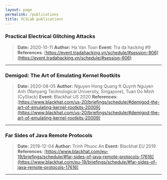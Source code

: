 ```yaml
---
layout: page
permalink: /publications
title: VCSLab publications
---
```


### Practical Electrical Glitching Attacks

> **Date:** 2020-10-11
> **Author:** Ha Van Toan
> **Event:** Tra da hacking #9
> **References**: [https://event.tradahacking.vn/schedule/#session-906](https://event.tradahacking.vn/schedule/#session-906)

---


### Demigod: The Art of Emulating Kernel Rootkits

> **Date:** 2020-08-05
> **Author:** Nguyen Hong Quang ft Quynh Nguyen Anh (Nanyang Technological University, Singapore), Tuan Do Minh (CyStack)
> **Event:** Blackhat US 2020
> **References**: [https://www.blackhat.com/us-20/briefings/schedule/#demigod-the-art-of-emulating-kernel-rootkits-20009](https://www.blackhat.com/us-20/briefings/schedule/#demigod-the-art-of-emulating-kernel-rootkits-20009)

---

### Far Sides of Java Remote Protocols

> **Date:** 2019-12-04
> **Author:** Trinh Phuoc An
> **Event:** Blackhat EU 2019
> **References**: [https://www.blackhat.com/eu-19/briefings/schedule/#far-sides-of-java-remote-protocols-17616](https://www.blackhat.com/eu-19/briefings/schedule/#far-sides-of-java-remote-protocols-17616)

---